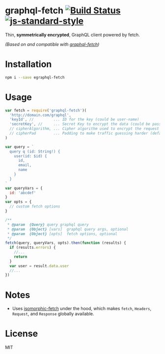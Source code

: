 # graphql-fetch [![Build Status](https://travis-ci.org/martinheidegger/egraphql-fetch.svg?branch=master)](https://travis-ci.org/martinheidegger/egraphql-fetch) [![js-standard-style](https://img.shields.io/badge/code%20style-standard-brightgreen.svg?style=flat)](http://standardjs.com/)
Thin, **symmetrically encrypted**, GraphQL client powered by fetch.

_(Based on and compatible with [graphql-fetch](https://github.com/tjmehta/graphql-fetch))_

# Installation
```bash
npm i --save egraphql-fetch
```

# Usage
```js
var fetch = require('graphql-fetch')(
  'http://domain.com/graphql',
  'keyId', //         ... ID for the key (could be user-name)
  'secretKey', //     ... Secret Key to encrypt the data (could be password)
  // cipherAlgorithm, ... Cipher algorithm used to encrypt the request (default: aes256)
  // cipherPad        ... Padding to make traffic guessing harder (defaults: 1024)
)

var query = `
  query q (id: String!) {
    user(id: $id) {
      id,
      email,
      name
    }
  }
`
var queryVars = {
  id: 'abcdef'
}
var opts = {
  // custom fetch options
}

/**
 * @param  {Query} query graphql query
 * @param  {Object} [vars]  graphql query args, optional
 * @param  {Object} [opts]  fetch options, optional
 */
fetch(query, queryVars, opts).then(function (results) {
  if (results.errors) {
    //...
    return
  }
  var user = result.data.user
  //...
})
```

# Notes
* Uses [isomorphic-fetch](https://github.com/matthew-andrews/isomorphic-fetch) under the hood, which makes `fetch`, `Headers`, `Request`, and `Response` globally available.

# License
MIT
